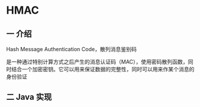 # HMAC

## 一 介绍

Hash Message Authentication Code，散列消息鉴别码

是一种通过特别计算方式之后产生的消息认证码（MAC），使用密码散列函数，同时结合一个加密密钥。它可以用来保证数据的完整性，同时可以用来作某个消息的身份验证

## 二 Java 实现

